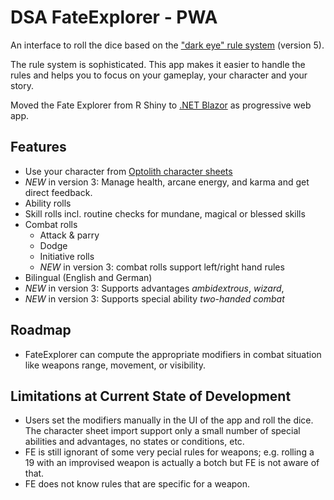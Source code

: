 # DSA FateExplorer - PWA

An interface to roll the dice based on the ["dark eye" rule system](https://ulisses-regelwiki.de/index.php/home.html) (version 5).

The rule system is sophisticated. This app makes it easier to handle the rules and helps you to focus on your gameplay, your character and your story.

Moved the Fate Explorer from R Shiny to [.NET Blazor](https://dotnet.microsoft.com/en-us/apps/aspnet/web-apps/blazor?msclkid=36ec3b93b1da11ec8ab5eea725ae4f42) as progressive web app.


## Features

* Use your character from [Optolith character sheets](https://optolith.app/en/)
* *NEW* in version 3: Manage health, arcane energy, and karma and get direct feedback.
* Ability rolls
* Skill rolls incl. routine checks for mundane, magical or blessed skills
* Combat rolls
  * Attack & parry
  * Dodge
  * Initiative rolls
  * *NEW* in version 3: combat rolls support left/right hand rules
* Bilingual (English and German)
* *NEW* in version 3: Supports advantages *ambidextrous*, *wizard*, 
* *NEW* in version 3: Supports special ability *two-handed combat*


## Roadmap

* FateExplorer can compute the appropriate modifiers in combat situation like weapons range, movement, or visibility.


## Limitations at Current State of Development

* Users set the modifiers manually in the UI of the app and roll the dice. The character sheet import support only a small number of special abilities and advantages, no states or conditions, etc. 
* FE is still ignorant of some very pecial rules for weapons; e.g. rolling a 19 with an improvised weapon is actually a botch but FE is not aware of that.
* FE does not know rules that are specific for a weapon.
